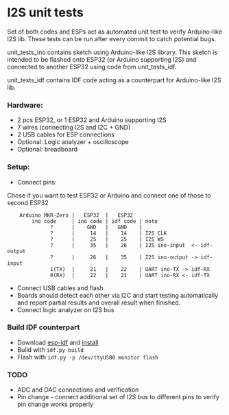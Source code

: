 # I2S unit tests

Set of both codes and ESPs act as automated unit test to verify Arduino-like I2S lib.
These tests can be run after every commit to catch potential bugs.

unit_tests_ino contains sketch using Arduino-like I2S library. This sketch is intended to be flashed onto ESP32 (or Arduino supporting I2S) and connected to another ESP32 using code from unit_tests_idf.

unit_tests_idf contains IDF code acting as a counterpart for Arduino-like I2S lib.

### Hardware:
-   2 pcs ESP32, or 1 ESP32 and Arduino supporting I2S
-    7 wires (connecting I2S and I2C + GND)
-    2 USB cables for ESP connections
-    Optional: Logic analyzer + oscilloscope
-    Optional: breadboard

### Setup:
-   Connect pins:

Chose if you want to test ESP32 or Arduino and connect one of those to second ESP32

        Arduino MKR-Zero |   ESP32  |   ESP32
            ino code     | ino code | idf code | note
                  ?      |    GND   |   GND    |
                  ?      |     14   |    14    | I2S CLK
                  ?      |     25   |    25    | I2S WS
                  ?      |     35   |    26    | I2S ino-input  <- idf-output
                  ?      |     26   |    35    | I2S ino-output -> idf-input
                  1(TX)  |     21   |    22    | UART ino-TX -> idf-RX
                  0(RX)  |     22   |    21    | UART ino-RX <- idf-TX
-   Connect USB cables and flash
-   Boards should detect each other via I2C and start testing automatically and report partial results and overall result when finished.
-   Connect logic analyzer on I2S bus

### Build IDF counterpart
-   Download [esp-idf](https://github.com/espressif/esp-idf) and [install](https://docs.espressif.com/projects/esp-idf/en/stable/esp32/get-started/index.html#step-3-set-up-the-tools)
-   Build with `idf.py build`
-   Flash with `idf.py -p /dev/ttyUSB0 monitor flash`


### TODO
-   ADC and DAC connections and verification
-   Pin change - connect additional set of I2S bus to different pins to verify pin change works properly